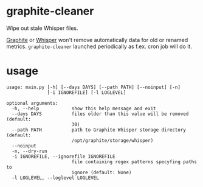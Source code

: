 # graphite-cleaner
Wipe out stale Whisper files.

[Graphite](https://github.com/graphite-project/graphite-web) or [Whisper](https://github.com/graphite-project/whisper) won't remove automatically data for old or renamed metrics. `graphite-cleaner` launched periodically as f.ex. cron job will do it.

# usage
```
usage: main.py [-h] [--days DAYS] [--path PATH] [--noinput] [-n]
               [-i IGNOREFILE] [-l LOGLEVEL]

optional arguments:
  -h, --help            show this help message and exit
  --days DAYS           files older than this value will be removed (default:
                        30)
  --path PATH           path to Graphite Whisper storage directory (default:
                        /opt/graphite/storage/whisper)
  --noinput
  -n, --dry-run
  -i IGNOREFILE, --ignorefile IGNOREFILE
                        file containing regex patterns specyfing paths to
                        ignore (default: None)
  -l LOGLEVEL, --loglevel LOGLEVEL
  ```
